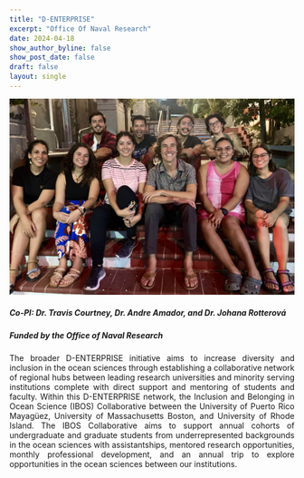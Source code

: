 ```yaml
---
title: "D-ENTERPRISE"
excerpt: "Office Of Naval Research"
date: 2024-04-18
show_author_byline: false
show_post_date: false
draft: false
layout: single
---
```


<div style="text-align: center;">
<img src="featured-hex.png" width="600"> 
</div>

<div style="text-align: justify;">

##### Co-PI: Dr. Travis Courtney, Dr. Andre Amador, and Dr. Johana Rotterová
##### Funded by the Office of Naval Research

The broader D-ENTERPRISE initiative aims to increase diversity and inclusion in the ocean sciences through establishing a collaborative network of regional hubs between leading research universities and minority serving institutions complete with direct support and mentoring of students and faculty. Within this D-ENTERPRISE network, the Inclusion and Belonging in Ocean Science (IBOS) Collaborative between the University of Puerto Rico Mayagüez, University of Massachusetts Boston, and University of Rhode Island. The IBOS Collaborative aims to support annual cohorts of undergraduate and graduate students from underrepresented backgrounds in the ocean sciences with assistantships, mentored research opportunities, monthly professional development, and an annual trip to explore opportunities in the ocean sciences between our institutions.  

</div>